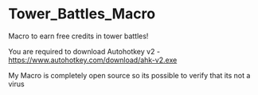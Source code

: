 # Tower_Battles_Macro
Macro to earn free credits in tower battles!

You are required to download Autohotkey v2 - https://www.autohotkey.com/download/ahk-v2.exe 

My Macro is completely open source so its possible to verify that its not a virus
